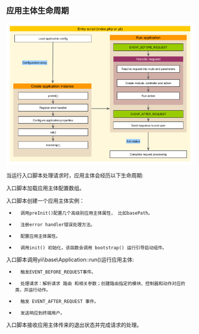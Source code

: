 ## 应用主体生命周期

<img src="images/application-lifecycle.png">

当运行入口脚本处理请求时，应用主体会经历以下生命周期:

入口脚本加载应用主体配置数组。

入口脚本创建一个应用主体实例：
-		调用preInit()配置几个高级别应用主体属性， 比如basePath。
-		注册error handler错误处理方法。
-		配置应用主体属性。
-		调用init() 初始化，该函数会调用 bootstrap() 运行引导启动组件。
入口脚本调用yii\base\Application::run()运行应用主体:
-		触发EVENT_BEFORE_REQUEST事件。
-		处理请求：解析请求 路由 和相关参数；创建路由指定的模块、控制器和动作对应的类，并运行动作。
-		触发 EVENT_AFTER_REQUEST 事件。
-		发送响应到终端用户。
入口脚本接收应用主体传来的退出状态并完成请求的处理。
